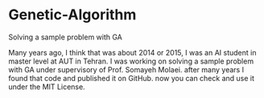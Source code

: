 # Genetic-Algorithm
Solving a sample problem with GA

Many years ago, I think that was about 2014 or 2015, I was an AI student in master level at AUT in Tehran. I was working on solving a sample problem with GA under supervisory of Prof. Somayeh Molaei. after many years I found that code and published it on GitHub. now you can check and use it under the MIT License.
